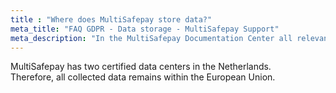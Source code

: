 ```yaml
---
title : "Where does MultiSafepay store data?"
meta_title: "FAQ GDPR - Data storage - MultiSafepay Support"
meta_description: "In the MultiSafepay Documentation Center all relevant information regarding our Plugins and API. As well as Support pages for Payment Method, Tools and General Questions. You can also find the contact details of our Support Team and Integration Team."
---
```


MultiSafepay has two certified data centers in the Netherlands.  
Therefore, all collected data remains within the European Union.
